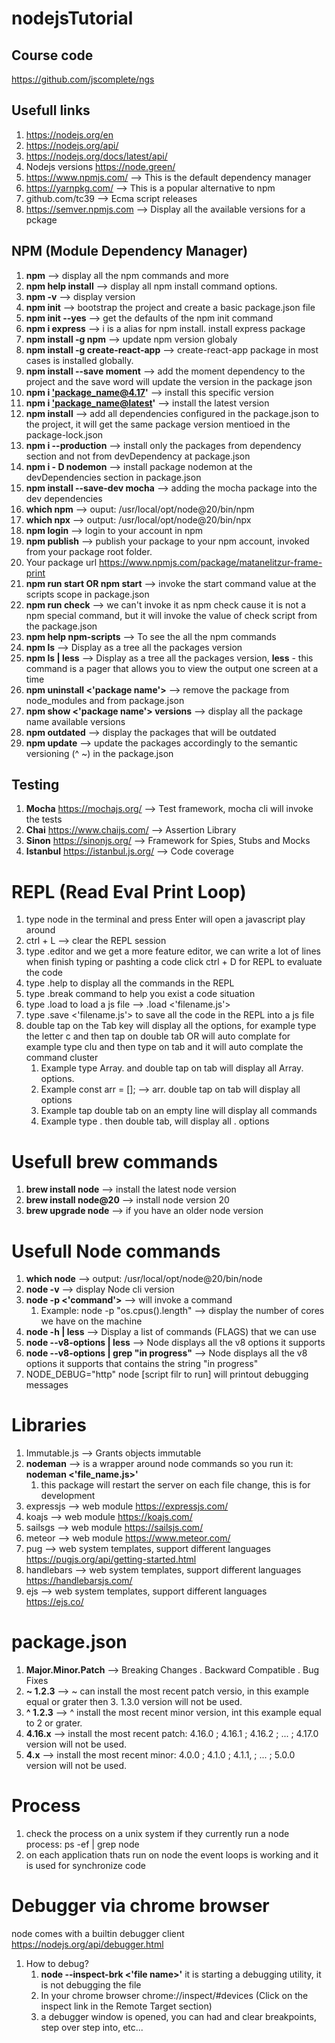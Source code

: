 # nodejsTutorial

## Course code
https://github.com/jscomplete/ngs

## Usefull links
1. https://nodejs.org/en
2. https://nodejs.org/api/
3. https://nodejs.org/docs/latest/api/
4. Nodejs versions https://node.green/
5. https://www.npmjs.com/ --> This is the default dependency manager
6. https://yarnpkg.com/ --> This is a popular alternative to npm
7. github.com/tc39 --> Ecma script releases
8. https://semver.npmjs.com --> Display all the available versions for a pckage

## NPM (Module Dependency Manager)
1. **npm** --> display all the npm commands and more
2. **npm help install** --> display all npm install command options.
3. **npm -v** --> display version
4. **npm init** --> bootstrap the project and create a basic package.json file
5. **npm init --yes** --> get the defaults of the npm init command
6. **npm i express** --> i is a alias for npm install. install express package 
7. **npm install -g npm** --> update npm version globaly
8. **npm install -g create-react-app** --> create-react-app package in most cases is installed globally. 
9. **npm install --save moment** --> add the moment dependency to the project and the save word will update the version in the package json
10. **npm i <'package_name@4.17>'** --> install this specific version
11. **npm i <'package_name@latest>'** --> install the latest version
12. **npm install** --> add all dependencies configured in the package.json to the project, it will get the same package version mentioed in the package-lock.json
13. **npm i --production** --> install only the packages from dependency section and not from devDependency at package.json
14. **npm i - D nodemon** --> install package nodemon at the devDependencies section in package.json
15. **npm install --save-dev mocha** --> adding the mocha package into the dev dependencies
16. **which npm** --> ouput: /usr/local/opt/node@20/bin/npm
17. **which npx** --> output: /usr/local/opt/node@20/bin/npx
18. **npm login** --> login to your account in npm
19. **npm publish** --> publish your package to your npm account, invoked from your package root folder. 
20. Your package url https://www.npmjs.com/package/matanelitzur-frame-print 
21. **npm run start OR npm start** --> invoke the start command value at the scripts scope in package.json
22. **npm run check** --> we can't invoke it as npm check cause it is not a npm special command, but it will invoke the value of check script from the package.json
23. **npm help npm-scripts** --> To see the all the npm commands
24. **npm ls** --> Display as a tree all the packages version
25. **npm ls | less** --> Display as a tree all the packages version, **less** - this command is a pager that allows you to view the output one screen at a time
26. **npm uninstall <'package name'>** --> remove the package from node_modules and from package.json
27. **npm show <'package name'> versions** --> display all the package name available versions
28. **npm outdated** --> display the packages that will be outdated
29. **npm update** --> update the packages accordingly to the semantic versioning (^ ~) in the package.json  


## Testing
1. **Mocha** https://mochajs.org/ --> Test framework, mocha cli will invoke the tests
2. **Chai** https://www.chaijs.com/ --> Assertion Library
3. **Sinon** https://sinonjs.org/ --> Framework for Spies, Stubs and Mocks
4. **Istanbul** https://istanbul.js.org/ --> Code coverage

# REPL (Read Eval Print Loop)
1. type node in the terminal and press Enter will open a javascript play around
2. ctrl + L --> clear the REPL session
3. type .editor and we get a more feature editor, we can write a lot of lines when finish typing or pashting a code click ctrl + D for REPL to evaluate the code
4. type .help to display all the commands in the REPL
5. type .break command to help you exist a code situation
6. type .load to load a js file --> .load <'filename.js'>
7. type .save <'filename.js'> to save all the code in the REPL into a js file
8. double tap on the Tab key will display all the options, for example type the letter c and then tap on double tab OR will auto complate for example type clu and then type on tab and it will auto complate the command cluster 
   1. Example type Array. and double tap on tab will display all Array. options.
   2. Example const arr = []; --> arr. double tap on tab will display all options
   3. Example tap double tab on an empty line will display all commands
   4. Example type . then double tab, will display all . options

# Usefull brew commands
1. **brew install node** --> install the latest node version
2. **brew install node@20** --> install node version 20
3. **brew upgrade node** --> if you have an older node version

# Usefull Node commands 
1. **which node** --> output: /usr/local/opt/node@20/bin/node
2. **node -v** --> display Node cli version
3. **node -p <'command'>** --> will invoke a command
   1. Example: node -p "os.cpus().length" --> display the number of cores we have on the machine
4. **node -h | less** --> Display a list of commands (FLAGS) that we can use
5. **node --v8-options | less** --> Node displays all the v8 options it supports
6. **node --v8-options | grep "in progress"** --> Node displays all the v8 options it supports that contains the string "in progress"
7. NODE_DEBUG="http" node [script filr to run] will printout debugging messages

# Libraries
1. Immutable.js --> Grants objects immutable
2. **nodeman** --> is a wrapper around node commands so you run it: **nodeman <'file_name.js>'**
   1. this package will restart the server on each file change, this is for development
3. expressjs --> web module https://expressjs.com/
4. koajs --> web module https://koajs.com/
5. sailsgs --> web module https://sailsjs.com/
6. meteor --> web module https://www.meteor.com/
7. pug --> web system templates, support different languages https://pugjs.org/api/getting-started.html
8. handlebars --> web system templates, support different languages https://handlebarsjs.com/
9. ejs --> web system templates, support different languages https://ejs.co/

# package.json
1. **Major.Minor.Patch** --> Breaking Changes . Backward Compatible . Bug Fixes
2. **~ 1.2.3** --> ~ can install the most recent patch versio, in this example equal or grater then 3.
   1.3.0 version will not be used.
3. **^ 1.2.3** --> ^ install the most recent minor version, int this example equal to 2 or grater.
4. **4.16.x** --> install the most recent patch: 4.16.0 ; 4.16.1 ; 4.16.2 ; ... ; 4.17.0 version will not be used.
4. **4.x** --> install the most recent minor: 4.0.0 ; 4.1.0 ; 4.1.1, ; ... ; 5.0.0 version will not be used.
   
# Process
1. check the process on a unix system if they currently run a node process: ps -ef | grep node
2. on each application thats run on node the event loops is working and it is used for synchronize code

# Debugger via chrome browser
node comes with a builtin debugger client https://nodejs.org/api/debugger.html
1. How to debug? 
   1. **node --inspect-brk <'file name>'** it is starting a debugging utility, it is not debugging the file
   2. In your chrome browser chrome://inspect/#devices (Click on the inspect link in the Remote Target section)
   3. a debugger window is opened, you can had and clear breakpoints, step over step into, etc...
